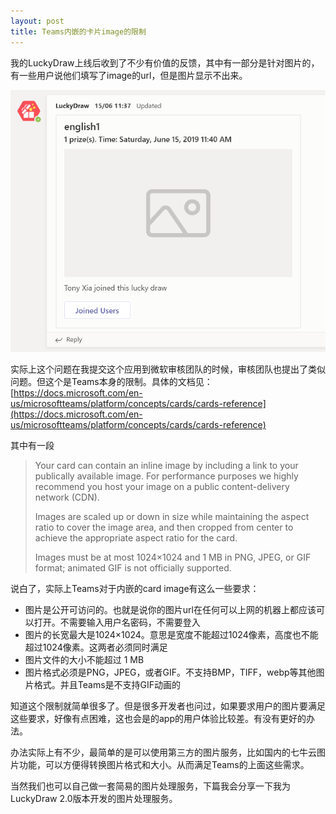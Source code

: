 ```yaml
---
layout: post
title: Teams内嵌的卡片image的限制
---
```


我的LuckyDraw上线后收到了不少有价值的反馈，其中有一部分是针对图片的，有一些用户说他们填写了image的url，但是图片显示不出来。

![ImageIsUnavailable](../images/post20190916/001.png)

实际上这个问题在我提交这个应用到微软审核团队的时候，审核团队也提出了类似问题。但这个是Teams本身的限制。具体的文档见：
[https://docs.microsoft.com/en-us/microsoftteams/platform/concepts/cards/cards-reference](https://docs.microsoft.com/en-us/microsoftteams/platform/concepts/cards/cards-reference)

其中有一段
> Your card can contain an inline image by including a link to your publically available image. For performance purposes we highly recommend you host your image on a public content-delivery network (CDN).
>
> Images are scaled up or down in size while maintaining the aspect ratio to cover the image area, and then cropped from center to achieve the appropriate aspect ratio for the card.
>
> Images must be at most 1024×1024 and 1 MB in PNG, JPEG, or GIF format; animated GIF is not officially supported.

说白了，实际上Teams对于内嵌的card image有这么一些要求：
* 图片是公开可访问的。也就是说你的图片url在任何可以上网的机器上都应该可以打开。不需要输入用户名密码，不需要登入
* 图片的长宽最大是1024×1024。意思是宽度不能超过1024像素，高度也不能超过1024像素。这两者必须同时满足
* 图片文件的大小不能超过 1 MB
* 图片格式必须是PNG，JPEG，或者GIF。不支持BMP，TIFF，webp等其他图片格式。并且Teams是不支持GIF动画的

知道这个限制就简单很多了。但是很多开发者也问过，如果要求用户的图片要满足这些要求，好像有点困难，这也会是的app的用户体验比较差。有没有更好的办法。

办法实际上有不少，最简单的是可以使用第三方的图片服务，比如国内的七牛云图片功能，可以方便得转换图片格式和大小。从而满足Teams的上面这些需求。

当然我们也可以自己做一套简易的图片处理服务，下篇我会分享一下我为LuckyDraw 2.0版本开发的图片处理服务。
